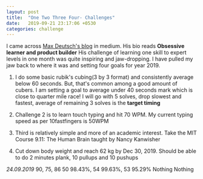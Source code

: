 ```yaml
---
layout: post
title:  "One Two Three Four- Challenges"
date:   2019-09-21 23:17:06 +0530
categories: challenge
---
```

I came across [Max Deutsch's blog](https://medium.com/@maxdeutsch) in medium.
His bio reads **Obsessive learner and product builder**
His challenge of learning one skill to expert levels in one month was quite inspiring and jaw-dropping.
I have pulled my jaw back to where it was and setting four goals for year 2019.

1. I do some basic rubik's cubing(3 by 3 format) and consistently average below 60 seconds.
But, that's common among a good amount of cubers.
I am setting a goal to average under 40 seconds mark which is close to quarter mile race!
I will go with 5 solves, drop slowest and fastest, average of remaining 3 solves is the **target timing**
	
2. Challenge 2 is to learn touch typing and hit 70 WPM. My current typing speed as per 10fastfingers is 50WPM
	
3. Third is relatively simple and more of an academic interest. Take the MIT Course 9.11: The Human Brain taught by Nancy Kanwisher
	
4. Cut down body weight and reach 62 kg by Dec 30, 2019. Should be able to do 2 minutes plank, 10 pullups and 10 pushups

*24.09.2019*
90, 75, 86
50 98.43%, 54 99.63%, 53 95.29%
Nothing
Nothing

